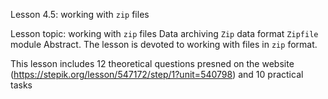 Lesson 4.5: working with `zip` files

Lesson topic: working with `zip` files
Data archiving
`Zip` data format
`Zipfile` module
Abstract. The lesson is devoted to working with files in `zip` format.

This lesson includes 12 theoretical questions presned on the website (https://stepik.org/lesson/547172/step/1?unit=540798) and 10 practical tasks
